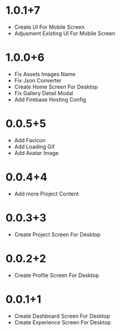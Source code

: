 # 1.0.1+7
* Create UI For Mobile Screen
* Adjusment Existing UI For Mobile Screen
# 1.0.0+6
* Fix Assets Images Name
* Fix Json Converter
* Create Home Screen For Desktop
* Fix Gallery Detail Modal
* Add Firebase Hosting Config
# 0.0.5+5
* Add Favicon
* Add Loading Gif
* Add Avatar Image
# 0.0.4+4
* Add more Project Content
# 0.0.3+3
* Create Project Screen For Desktop
# 0.0.2+2
* Create Profile Screen For Desktop
# 0.0.1+1
* Create Dashboard Screen For Desktop
* Create Experience Screen For Desktop